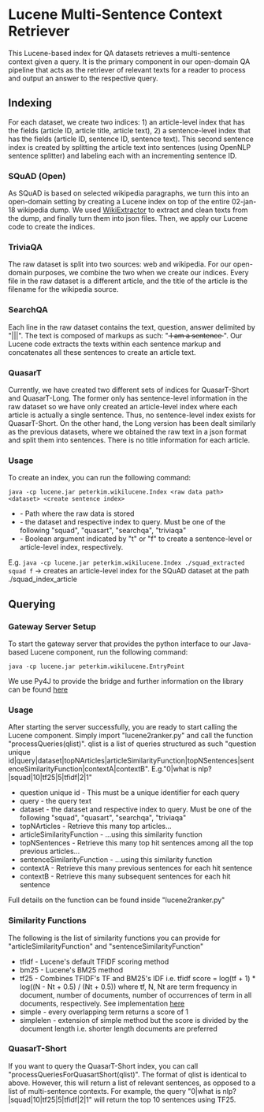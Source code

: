 # Lucene Multi-Sentence Context Retriever

This Lucene-based index for QA datasets retrieves a multi-sentence context given a query. It is the primary component in our open-domain QA pipeline that acts as the retriever of relevant texts for a reader to process and output an answer to the respective query.

## Indexing

For each dataset, we create two indices: 1) an article-level index that has the fields (article ID, article title, article text), 2) a sentence-level index that has the fields (article ID, sentence ID, sentence text). This second sentence index is created by splitting the article text into sentences (using OpenNLP sentence splitter) and labeling each with an incrementing sentence ID.

### SQuAD (Open)

As SQuAD is based on selected wikipedia paragraphs, we turn this into an open-domain setting by creating a Lucene index on top of the entire 02-jan-18 wikipedia dump. We used [WikiExtractor](https://github.com/attardi/wikiextractor) to extract and clean texts from the dump, and finally turn them into json files. Then, we apply our Lucene code to create the indices.

### TriviaQA

The raw dataset is split into two sources: web and wikipedia. For our open-domain purposes, we combine the two when we create our indices. Every file in the raw dataset is a different article, and the title of the article is the filename for the wikipedia source.

### SearchQA

Each line in the raw dataset contains the text, question, answer delimited by "|||". The text is composed of markups as such: "<s> I am a sentence </s>". Our Lucene code extracts the texts within each sentence markup and concatenates all these sentences to create an article text.

### QuasarT

Currently, we have created two different sets of indices for QuasarT-Short and QuasarT-Long. The former only has sentence-level information in the raw dataset so we have only created an article-level index where each article is actually a single sentence. Thus, no sentence-level index exists for QuasarT-Short. On the other hand, the Long version has been dealt similarly as the previous datasets, where we obtained the raw text in a json format and split them into sentences. There is no title information for each article.

### Usage

To create an index, you can run the following command:

`java -cp lucene.jar peterkim.wikilucene.Index <raw data path> <dataset> <create sentence index>`

* <raw data path> - Path where the raw data is stored
* <dataset> - the dataset and respective index to query. Must be one of the following "squad", "quasart", "searchqa", "triviaqa"
* <create sentence index> - Boolean argument indicated by "t" or "f" to create a sentence-level or article-level index, respectively.

E.g. `java -cp lucene.jar peterkim.wikilucene.Index ./squad_extracted squad f` -> creates an article-level index for the SQuAD dataset at the path ./squad_index_article

## Querying

### Gateway Server Setup

To start the gateway server that provides the python interface to our Java-based Lucene component, run the following command:

`java -cp lucene.jar peterkim.wikilucene.EntryPoint`

We use Py4J to provide the bridge and further information on the library can be found [here](https://www.py4j.org/faq.html)

### Usage

After starting the server successfully, you are ready to start calling the Lucene component. Simply import "lucene2ranker.py" and call the function "processQueries(qlist)". qlist is a list of queries structured as such "question unique id|query|dataset|topNArticles|articleSimilarityFunction|topNSentences|sentenceSimilarityFunction|contextA|contextB". E.g."0|what is nlp?|squad|10|tf25|5|tfidf|2|1"

* question unique id - This must be a unique identifier for each query
* query - the query text
* dataset - the dataset and respective index to query. Must be one of the following "squad", "quasart", "searchqa", "triviaqa"
* topNArticles - Retrieve this many top articles...
* articleSimilarityFunction - ...using this similarity function
* topNSentences - Retrieve this many top hit sentences among all the top previous articles...
* sentenceSimilarityFunction - ...using this similarity function
* contextA - Retrieve this many previous sentences for each hit sentence
* contextB - Retrieve this many subsequent sentences for each hit sentence

Full details on the function can be found inside "lucene2ranker.py"

### Similarity Functions

The following is the list of similarity functions you can provide for "articleSimilarityFunction" and "sentenceSimilarityFunction"

* tfidf - Lucene's default TFIDF scoring method
* bm25 - Lucene's BM25 method
* tf25 - Combines TFIDF's TF and BM25's IDF i.e. tfidf score = log(tf + 1) * log((N - Nt + 0.5) / (Nt + 0.5)) where tf, N, Nt are term frequency in document, number of documents, number of occurrences of term in all documents, respectively. See implementation [here](https://github.com/peterkim95/lucene-wikipedia/blob/master/src/main/java/peterkim/wikilucene/MyTFIDFSimilarity.java#L10)
* simple - every overlapping term returns a score of 1
* simplelen - extension of simple method but the score is divided by the document length i.e. shorter length documents are preferred

### QuasarT-Short

If you want to query the QuasarT-Short index, you can call "processQueriesForQuasartShort(qlist)". The format of qlist is identical to above. However, this will return a list of relevant sentences, as opposed to a list of multi-sentence contexts. For example, the query "0|what is nlp?|squad|10|tf25|5|tfidf|2|1" will return the top 10 sentences using TF25.
